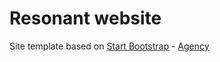# Resonant website

Site template based on [Start Bootstrap](http://startbootstrap.com/) - [Agency](http://startbootstrap.com/template-overviews/agency/)
